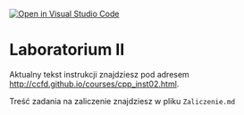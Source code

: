 [![Open in Visual Studio Code](https://classroom.github.com/assets/open-in-vscode-c66648af7eb3fe8bc4f294546bfd86ef473780cde1dea487d3c4ff354943c9ae.svg)](https://classroom.github.com/online_ide?assignment_repo_id=9092271&assignment_repo_type=AssignmentRepo)
# Laboratorium II

Aktualny tekst instrukcji znajdziesz pod adresem <http://ccfd.github.io/courses/cpp_inst02.html>.

Treść zadania na zaliczenie znajdziesz w pliku `Zaliczenie.md`

